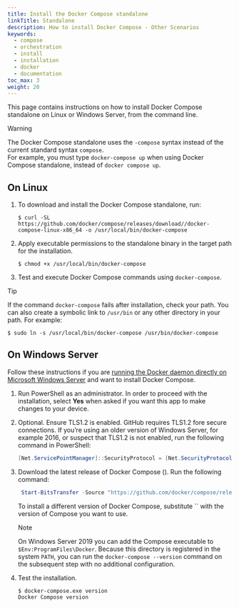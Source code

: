 ```yaml
---
title: Install the Docker Compose standalone
linkTitle: Standalone
description: How to install Docker Compose - Other Scenarios
keywords:
  - compose
  - orchestration
  - install
  - installation
  - docker
  - documentation
toc_max: 3
weight: 20
---
```


This page contains instructions on how to install Docker Compose standalone on Linux or Windows Server, from the command line.

> [!WARNING]
>
> The Docker Compose standalone uses the `-compose` syntax instead of the current standard syntax `compose`.  
> For example, you must type `docker-compose up` when using Docker Compose standalone, instead of `docker compose up`.

## On Linux

1. To download and install the Docker Compose standalone, run:

   ```console
   $ curl -SL https://github.com/docker/compose/releases/download//docker-compose-linux-x86_64 -o /usr/local/bin/docker-compose
   ```

2. Apply executable permissions to the standalone binary in the target path for the installation.

   ```console
   $ chmod +x /usr/local/bin/docker-compose
   ```

3. Test and execute Docker Compose commands using `docker-compose`.

> [!TIP]
>
> If the command `docker-compose` fails after installation, check your path.
> You can also create a symbolic link to `/usr/bin` or any other directory in your path.
> For example:
>
> ```console
> $ sudo ln -s /usr/local/bin/docker-compose /usr/bin/docker-compose
> ```

## On Windows Server

Follow these instructions if you are [running the Docker daemon directly
on Microsoft Windows Server](/manuals/engine/install/binaries.md#install-server-and-client-binaries-on-windows) and want to install Docker Compose.

1.  Run PowerShell as an administrator.
    In order to proceed with the installation, select **Yes** when asked if you want this app to make changes to your device.

2.  Optional. Ensure TLS1.2 is enabled.
    GitHub requires TLS1.2 fore secure connections. If you’re using an older version of Windows Server, for example 2016, or suspect that TLS1.2 is not enabled, run the following command in PowerShell:

    ```powershell
    [Net.ServicePointManager]::SecurityProtocol = [Net.SecurityProtocolType]::Tls12
    ```

3.  Download the latest release of Docker Compose (). Run the following command:

    ```powershell
     Start-BitsTransfer -Source "https://github.com/docker/compose/releases/download//docker-compose-windows-x86_64.exe" -Destination $Env:ProgramFiles\Docker\docker-compose.exe
    ```

    To install a different version of Docker Compose, substitute `` with the version of Compose you want to use.

    > [!NOTE]
    >
    > On Windows Server 2019 you can add the Compose executable to `$Env:ProgramFiles\Docker`.
    > Because this directory is registered in the system `PATH`, you can run the `docker-compose --version`
    > command on the subsequent step with no additional configuration.

4.  Test the installation.

    ```console
    $ docker-compose.exe version
    Docker Compose version
    ```
